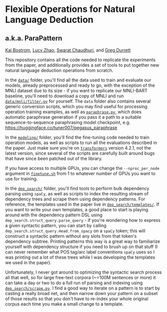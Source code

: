 
# Flexible Operations for Natural Language Deduction
## a.k.a. ParaPattern

[Kaj Bostrom](https://bostromk.net/), [Lucy Zhao](https://github.com/xyz-zy), [Swarat Chaudhuri](https://www.cs.utexas.edu/~swarat/), and [Greg Durrett](https://www.cs.utexas.edu/~gdurrett/)

This repository contains all the code needed to replicate the experiments from the paper, and additionally provides a set of tools to
put together new natural language deduction operations from scratch.

In the [`data/`](data/) folder, you'll find all the data used to train and evaluate our models, already preprocessed and ready to go, with the exception of the MNLI dataset due to its size - if you want to replicate our MNLI-BART baseline, you'll need to download a copy of MNLI and run [`data/mnli/filter.py`](data/mnli/filter.py) for yourself.
The `data` folder also contains several generic conversion scripts, which you may find useful for processing operation training examples, as well as [`paraphrase.py`](data/paraphrase.py), which does automatic paraphrase generation if you pass it a path to a suitable sequence-to-sequence paraphrasing model checkpoint, e.g. <https://huggingface.co/tuner007/pegasus_paraphrase>

In the [`modeling/`](modeling/) folder, you'll find the fine-tuning code needed to train operation models, as well as scripts to run all the evaluations described in the paper. Just make sure you're on [`transformers`](https://github.com/huggingface/transformers) version 4.2.1, not the latest version, since several of the scripts are carefully built around bugs that have since been patched out of the library.

If you have access to multiple GPUs, you can change the `--nproc_per_node` argument in [`finetune.sh`](modeling/finetune.sh) from 1 to whatever number of GPUs you want to use for training.

In the [`dep_search/`](dep_search/) folder, you'll find tools to perform bulk dependency parsing using `spaCy`, as well as scripts to index the resulting stream of dependency trees and scrape them using dependency patterns. For reference, the templates used in the paper live in [`dep_search/templates/`](dep_search/templates/). If you want to write your own templates, a good place to start is playing around with the dependency pattern DSL using `dep_search.struct_query.parse_query` - if you're wondering how to express a given syntactic pattern, you can start by calling `dep_search.struct_query.Head.from_spacy` on a `spaCy` token; this will construct a syntactic pattern without any slots from that token's dependency subtree. Printing patterns this way is a great way to familiarize yourself with dependency structure if you need to brush up on that stuff (I can never remember what POS tag/arc label conventions `spaCy` uses so I was printing out a lot of these trees while I was developing the templates we used in the paper).

Unfortunately, I never got around to optimizing the syntactic search process all that well, so for large free-text corpora (~=100M sentences or more) it can take a day or two to do a full run of parsing and indexing using [`dep_search/scrape.py`](dep_search/scrape.py). I find a good way to iterate on a pattern is to start by casting a really broad net, and then narrow down your pattern on a subset of those results so that you don't have to re-index your whole original corpus each time you make a small change to a template.